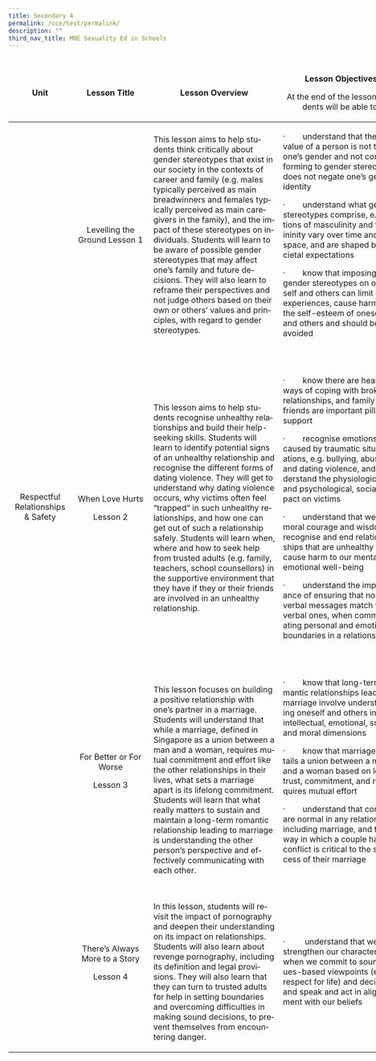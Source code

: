 ```yaml
---
title: Secondary 4
permalink: /cce/test/permalink/
description: ""
third_nav_title: MOE Sexuality Ed in Schools
---
```

<table style="width: 931.4px;" width="1049" align="left" class="iveo_table ives_tab_simple3">
 <thead class="">
  <tr class="">
   <td class="" width="114">
   <p align="center" class=""><b class=""><span class="" lang="EN-GB">Unit</span></b></p>
   </td>
   <td class="" width="169">
   <p align="center" class=""><b class=""><span class="" lang="EN-GB">Lesson Title</span></b></p>
   </td>
   <td class="" width="312">
   <p align="center" class=""><b class=""><span class="" lang="EN-GB">Lesson Overview</span></b><b class=""><span class="" lang="EN-GB"></span></b></p>
   </td>
   <td class="" width="293">
   <p align="center" class=""><b class=""><span class="" lang="EN-GB">Lesson Objectives<span class=""></span></span></b></p>
   <p align="center" class=""><span class="" lang="EN-GB">At the
   end of the lesson, students will be able to:</span></p>
   </td>
   <td style="width: 163px;" class="" width="161">
   <p align="center" class=""><b class=""><span class="" lang="EN-GB">Time Period</span></b></p>
   </td>
  </tr>
 </thead>
 <tbody class=""><tr class="">
  <td class="" rowspan="3" width="114">
  <p align="center" class=""><span class="" lang="EN-SG">Respectful Relationships &amp; Safety</span></p>
  </td>
  <td class="" width="169">
  <p align="center" class=""><span class="" lang="EN-GB">Levelling the Ground</span><span class="" lang="EN-GB"> </span><span class="" lang="EN-GB">Lesson</span><span class="" lang="EN-GB"> 1</span></p>
  <p align="center" class=""><span class="" lang="EN-GB">&nbsp;</span></p>
  </td>
  <td class="" width="312">
  <p class=""><span class="" lang="EN-GB">This lesson aims to
  help students think critically about gender stereotypes that exist in our
  society in the contexts of career and family (e.g. males typically perceived
  as main breadwinners and females typically perceived as main caregivers in
  the family), and the impact of these stereotypes on individuals. Students
  will learn to be aware of possible gender stereotypes that may affect one’s
  family and future decisions. They will also learn to reframe their
  perspectives and not judge others based on their own or others’ values and
  principles, with regard to gender stereotypes.</span><span class="" lang="EN-GB"></span></p>
  <p class=""><span class="" lang="EN-GB">&nbsp;</span></p>
  </td>
  <td class="" width="293">
  <p class=""><span class="" lang="EN-GB">·<span class="">&nbsp;&nbsp;&nbsp;&nbsp;&nbsp;&nbsp;&nbsp;
  </span></span><span class="" lang="EN-GB">understand that the value of a person is not
  tied to one’s gender and not conforming to gender stereotypes does not negate
  one’s gender identity</span></p>
  <p class=""><span class="" lang="EN-GB">·<span class="">&nbsp;&nbsp;&nbsp;&nbsp;&nbsp;&nbsp;&nbsp;
  </span></span><span class="" lang="EN-GB">understand what gender stereotypes comprise,
  e.g. notions of masculinity and femininity vary over time and space, and are
  shaped by societal expectations</span></p>
  <p class=""><span class="" lang="EN-SG">·<span class="">&nbsp;&nbsp;&nbsp;&nbsp;&nbsp;&nbsp;&nbsp;
  </span></span><span class="" lang="EN-GB">know
  that imposing gender stereotypes on oneself and others can limit one’s
  experiences, cause harm to the self-esteem of oneself and others and should
  be avoided </span><i class=""><span class="" lang="EN-SG"></span></i></p>
  <p class=""><i class=""><span class="" lang="EN-SG">&nbsp;</span></i></p>
  </td>
  <td class="" width="161">
  <p align="center" class=""><span class="" lang="EN-GB">Term
  3</span><span class="" lang="EN-GB"></span></p>
  </td>
 </tr>
 <tr class="">
  <td class="" width="169">
  <p align="center" class=""><span class="" lang="EN-GB">When Love Hurts </span></p>
  <p align="center" class=""><span class="" lang="EN-GB">Lesson</span><span class="" lang="EN-GB">
  2</span></p>
  <p align="center" class=""><span class="" lang="EN-GB">&nbsp;</span></p>
  </td>
  <td class="" width="312">
  <p class=""><span class="" lang="EN-GB">This
  lesson aims to help students recognise unhealthy relationships and build
  their help-seeking skills. Students will learn to identify potential signs of
  an unhealthy relationship and recognise the different forms of dating
  violence. They will get to understand why dating violence occurs, why victims
  often feel “trapped” in such unhealthy relationships, and how one can get out
  of such a relationship safely. Students will learn when, where and how to
  seek help from trusted adults (e.g. family, teachers, school counsellors) in
  the supportive environment that they have if they or their friends are
  involved in an unhealthy relationship.</span><span class="" lang="EN-GB"></span></p>
  <p class=""><span class="" lang="EN-GB">&nbsp;</span></p>
  </td>
  <td class="" width="293">
  <p class=""><span class="">·<span class="">&nbsp;&nbsp;&nbsp;&nbsp;&nbsp;&nbsp;&nbsp;
  </span></span><span class="" lang="EN-GB">know there are
  healthy ways of coping with broken relationships, and family and friends are
  important pillars of support</span><span class=""></span></p>
  <p class=""><span class="">·<span class="">&nbsp;&nbsp;&nbsp;&nbsp;&nbsp;&nbsp;&nbsp;
  </span></span><span class="" lang="EN-GB">recognise
  emotions caused by traumatic situations, e.g. bullying, abuse and dating
  violence, and understand the physiological and psychological, social impact
  on victims </span><span class=""></span></p>
  <p class=""><span class="">·<span class="">&nbsp;&nbsp;&nbsp;&nbsp;&nbsp;&nbsp;&nbsp;
  </span></span><span class="" lang="EN-GB">understand that
  we need moral courage and wisdom to recognise and end relationships that are
  unhealthy and cause harm to our mental and emotional well-being</span><span class=""></span></p>
  <p class=""><span class="" lang="EN-GB">·<span class="">&nbsp;&nbsp;&nbsp;&nbsp;&nbsp;&nbsp;&nbsp;
  </span></span><span class="" lang="EN-GB">understand the
  importance of ensuring that non-verbal messages match with verbal ones, when
  communicating personal and emotional boundaries in a relationship</span><span class="" lang="EN-GB"></span></p>
  <p class=""><span class="" lang="EN-GB">&nbsp;</span></p>
  </td>
  <td class="" width="161">
  <p align="center" class=""><span class="" lang="EN-GB">Term
  3</span><span class="" lang="EN-GB"></span></p>
  </td>
 </tr>
 <tr class="">
  <td class="" width="169">
  <p align="center" class=""><span class="" lang="EN-GB">For Better or
  For Worse </span></p>
  <p align="center" class=""><span class="" lang="EN-GB">Lesson 3</span></p>
  <p align="center" class=""><span class="" lang="EN-GB">&nbsp;</span></p>
  </td>
  <td class="" width="312">
  <p class=""><span class="" lang="EN-GB">This lesson focuses
  on building a positive relationship with one’s partner in a marriage.
  Students will understand that while a marriage, defined in Singapore as a
  union between a man and a woman, requires mutual commitment and effort like
  the other relationships in their lives, what sets a marriage apart is its
  lifelong commitment. Students will learn that what really matters to sustain
  and maintain a long-term romantic relationship leading to marriage is
  understanding the other person’s perspective and effectively communicating
  with each other.&nbsp;</span><span class="" lang="EN-GB"></span></p>
  </td>
  <td class="" width="293">
  <p class=""><span class="" lang="EN-GB">·<span class="">&nbsp;&nbsp;&nbsp;&nbsp;&nbsp;&nbsp;&nbsp;
  </span></span><span class="" lang="EN-GB">know that long-term romantic relationships
  leading to marriage involve understanding oneself and others in the
  intellectual, emotional, social and moral dimensions</span><span class="" lang="EN-GB"> </span><span class="" lang="EN-GB"></span></p>
  <p class=""><span class="" lang="EN-GB">·<span class="">&nbsp;&nbsp;&nbsp;&nbsp;&nbsp;&nbsp;&nbsp;
  </span></span><span class="" lang="EN-GB">know that marriage entails a union between a
  man and a woman based on love, trust, commitment, and requires mutual effort </span></p>
  <p class=""><span class="" lang="EN-GB">·<span class="">&nbsp;&nbsp;&nbsp;&nbsp;&nbsp;&nbsp;&nbsp;
  </span></span><span class="" lang="EN-GB">understand
  that conflicts are normal in any relationship, including marriage, and the
  way in which a couple handles conflict is critical to the success of their
  marriage </span></p>
  <p class=""><span class="" lang="EN-GB">&nbsp;</span></p>
  </td>
  <td class="" width="161">
  <p align="center" class=""><span class="" lang="EN-GB">Term
  3 /4</span><span class="" lang="EN-GB"></span></p>
  </td>
 </tr>
 <tr class="">
  <td class="" width="114">
  <p align="center" class=""><span class="" lang="EN-GB">&nbsp;</span></p>
  </td>
  <td class="" width="169">
  <p align="center" class=""><span class="" lang="EN-GB">There’s Always
  More to a Story</span><span class="" lang="EN-GB"> </span></p>
  <p align="center" class=""><span class="" lang="EN-GB">Lesson</span><span class="" lang="EN-GB"> 4</span></p>
  <p align="center" class=""><span class="" lang="EN-GB">&nbsp;</span></p>
  </td>
  <td class="" width="312">
  <p class=""><span class="" lang="EN-GB">In this lesson, students will revisit the impact of
  pornography and deepen their understanding on its impact on relationships.
  Students will also learn about revenge pornography, including its definition
  and legal provisions. They will also learn that they can turn to trusted
  adults for help in setting boundaries and overcoming difficulties in making
  sound decisions, to prevent themselves from encountering danger. </span><span class="" lang="EN-GB"></span></p>
  </td>
  <td class="" width="293">
  <p class=""><span class="" lang="EN-GB">·<span class="">&nbsp;&nbsp;&nbsp;&nbsp;&nbsp;&nbsp;&nbsp;&nbsp;
  </span></span><span class="" lang="EN-GB">understand
  that we strengthen our character when we commit to sound values-based viewpoints
  (e.g. respect for life) and decisions, and speak and act in alignment with
  our beliefs</span></p>
  </td>
  <td class="" width="161">
  <p align="center" class=""><span class="" lang="EN-GB">Term 3 / 4</span><span class="" lang="EN-GB"></span></p>
  </td>
 </tr></tbody></table>
